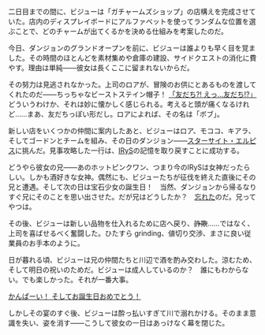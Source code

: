 <!-- title: 古石ビジュー -->
<!-- status: 生存 -->

二日目までの間に、ビジューは「ガチャームズショップ」の店構えを完成させていた。店内のディスプレイボードにアルファベットを使ってランダムな位置を選ぶことで、どのチャームが出てくるかを決める仕組みを考案したのだ。

今日、ダンジョンのグランドオープンを前に、ビジューは誰よりも早く目を覚ました。その時間のほとんどを素材集めや倉庫の建設、サイドクエストの消化に費やす。理由は単純――彼女は長くここに留まれないからだ。

その努力は見逃されなかった。上司のロアが、冒険のお供にとあるものを渡してくれたのだ――ちっちゃなビーストステイン帽子！ [「友だち?! えっ…友だち!?」](https://youtu.be/03m4uWAFfQg?t=4938) どういうわけか、それは妙に懐かしく感じられる。考えると頭が痛くなるけれど……まあ、友だちっぽい形だし。ロアによれば、その名は「ボブ」。

新しい店をいくつかの仲間に案内したあと、ビジューはロア、モココ、キアラ、そしてゴードンとチームを組み、その日のダンジョン――[スターサイト・エルピス](https://www.youtube.com/live/03m4uWAFfQg?si=v8NPjzKF80d-iANM&t=7792)に挑んだ。見事攻略した一行は、[IRyS](https://www.youtube.com/live/03m4uWAFfQg?si=dmDDeTDMq-8PzOVB&t=9908)の記憶を取り戻すことに成功する。

どうやら彼女の兄――あのホットピンクワン、つまり今のIRySは女神だったらしい。しかも酒好きな女神。偶然にも、ビジューたちが征伐を終えた直後にその兄と遭遇。そして次の日は宝石少女の誕生日！　当然、ダンジョンから帰るなりすぐ兄にそのことを思い出させた。だが兄はどうしたか？　[忘れた](https://youtu.be/03m4uWAFfQg?t=11179)のだ。兄ってやつは。

その後、ビジューは新しい品物を仕入れるために店へ戻り、~~詐欺~~……ではなく、上司を喜ばせるべく奮闘した。ひたすら grinding、値切り交渉、まさに良い従業員のお手本のように。

日が暮れる頃、ビジューは兄の仲間たちと川辺で酒を酌み交わした。涼むため、そして明日の祝いのためだ。ビジューは成人しているのか？　誰にもわからない。でも楽しかった。それが一番大事。

[かんぱーい！ そしてお誕生日おめでとう！](#embed:https://youtu.be/03m4uWAFfQg?t=14062)

しかしその宴のすぐ後、ビジューは酔っ払いすぎて川で溺れかける。そのまま意識を失い、姿を消す――こうして彼女の一日はあっけなく幕を閉じた。
